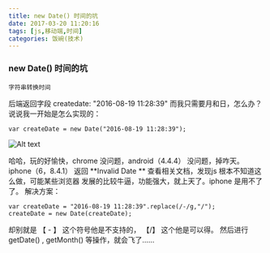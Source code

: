 ```yaml
---
title: new Date() 时间的坑
date: 2017-03-20 11:20:16
tags: [js,移动端,时间]
categories: 饭碗(技术)
---
```

### new Date() 时间的坑
``字符串转换时间`` 

后端返回字段  createdate: "2016-08-19 11:28:39"
而我只需要月和日，怎么办？
说说我一开始是怎么实现的：

```
var createDate = new Date("2016-08-19 11:28:39");
```

![Alt text](http://image.tf56.com/dfs/group1/M00/3B/C1/CiFBCVn5MiGAe-T5AAAWDeqD6bE637.png)

哈哈，玩的好愉快，chrome 没问题，android（4.4.4） 没问题，掉咋天。iphone（6，8.4.1） 返回  **Invalid Date **
查看相关文档，发现js 根本不知道这么做，可能某些浏览器 发展的比较牛逼，功能强大，就上天了。iphone 是用不了了。
解决方案：

```
var createDate = "2016-08-19 11:28:39".replace(/-/g,"/");
createDate = new Date(createDate);
```

却别就是  【 - 】  这个符号他是不支持的，  【/】 这个他是可以得。
然后进行   getDate() , getMonth()   等操作，就会飞了……